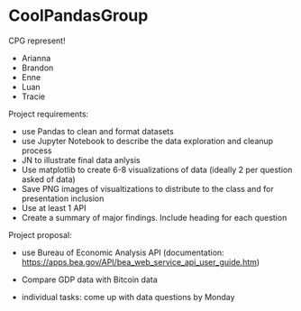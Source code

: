 # CoolPandasGroup
CPG represent!
 - Arianna 
 - Brandon
 - Enne
 - Luan
 - Tracie 

Project requirements:
 * use Pandas to clean and format datasets
 * use Jupyter Notebook to describe the data exploration and cleanup process
 * JN to illustrate final data anlysis
 * Use matplotlib to create 6-8 visualizations of data (ideally 2 per question asked of data)
 * Save PNG images of visualtizations to distribute to the class and for presentation inclusion
 * Use at least 1 API
 * Create a summary of major findings. Include heading for each question


Project proposal:
 * use Bureau of Economic Analysis API (documentation: https://apps.bea.gov/API/bea_web_service_api_user_guide.htm)
 * Compare GDP data with Bitcoin data

 * individual tasks: come up with data questions by Monday


